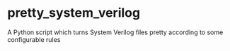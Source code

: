 # pretty_system_verilog
A Python script which turns System Verilog files pretty according to some configurable rules
